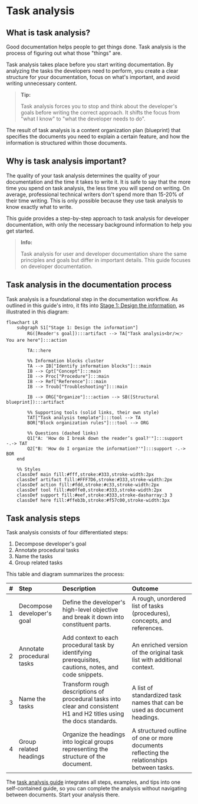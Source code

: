 # Task analysis

## What is task analysis?

Good documentation helps people to get things done. Task analysis is the process of figuring out what those "things" are.

Task analysis takes place before you start writing documentation. By analyzing the tasks the developers need to perform, you create a clear structure for your documentation, focus on what's important, and avoid writing unnecessary content.

> **Tip:**
>
> Task analysis forces you to stop and think about the developer's goals before writing the correct approach. It shifts the focus from "what I know" to "what the developer needs to do".

The result of task analysis is a content organization plan (blueprint) that specifies the documents you need to explain a certain feature, and how the information is structured within those documents.

## Why is task analysis important?

The quality of your task analysis determines the quality of your documentation and the time it takes to write it. It is safe to say that the more time you spend on task analysis, the less time you will spend on writing. On average, professional technical writers don't spend more than 15-20% of their time writing. This is only possible because they use task analysis to know exactly what to write.

This guide provides a step-by-step approach to task analysis for developer documentation, with only the necessary background information to help you get started.

> **Info:** 
>
> Task analysis for user and developer documentation share the same principles and goals but differ in important details. This guide focuses on developer documentation.

## Task analysis in the documentation process

Task analysis is a foundational step in the documentation workflow. As outlined in this guide's intro, it fits into [Stage 1: Design the information](#link-needed), as illustrated in this diagram:

```mermaid
flowchart LR
    subgraph S1["Stage 1: Design the information"]
        RG([Reader's goal]):::artifact --> TA["Task analysis<br/>👉 You are here"]:::action

        TA:::here

        %% Information blocks cluster
        TA --> IB["Identify information blocks"]:::main
        IB --> Cpt["Concept"]:::main
        IB --> Proc["Procedure"]:::main
        IB --> Ref["Reference"]:::main
        IB --> Troub["Troubleshooting"]:::main

        IB --> ORG["Organize"]:::action --> SB([Structural blueprint]):::artifact

        %% Supporting tools (solid links, their own style)
        TAT["Task analysis template"]:::tool --> TA
        BOR["Block organization rules"]:::tool --> ORG

        %% Questions (dashed links)
        Q1["A: 'How do I break down the reader’s goal?'"]:::support -.-> TAT
        Q2["B: 'How do I organize the information?'"]:::support -.-> BOR
    end

    %% Styles
    classDef main fill:#fff,stroke:#333,stroke-width:2px
    classDef artifact fill:#FFF7D6,stroke:#333,stroke-width:2px
    classDef action fill:#fdd,stroke:#c33,stroke-width:2px
    classDef tool fill:#e0ffe0,stroke:#333,stroke-width:2px
    classDef support fill:#eef,stroke:#333,stroke-dasharray:3 3
    classDef here fill:#ffeb3b,stroke:#f57c00,stroke-width:3px
```

## Task analysis steps

Task analysis consists of four differentiated steps:

1. Decompose developer's goal
2. Annotate procedural tasks
3. Name the tasks
4. Group related tasks

This table and diagram summarizes the process:

| # | Step | Description | Outcome |
|:-:|:-----|:------------|:--------|
| 1 | Decompose developer's goal | Define the developer's high-level objective and break it down into constituent parts. | A rough, unordered list of tasks (procedures), concepts, and references. |
| 2 | Annotate procedural tasks | Add context to each procedural task by identifying prerequisites, cautions, notes, and code snippets. | An enriched version of the original task list with additional context. |
| 3 | Name the tasks | Transform rough descriptions of procedural tasks into clear and consistent H1 and H2 titles using the docs standards. | A list of standardized task names that can be used as document headings. |
| 4 | Group related headings | Organize the headings into logical groups representing the structure of the document. | A structured outline of one or more documents reflecting the relationships between tasks. |

The [task analysis guide](task-analysis-guide.md) integrates all steps, examples, and tips into one self-contained guide, so you can complete the analysis without navigating between documents. Start your analysis there.
